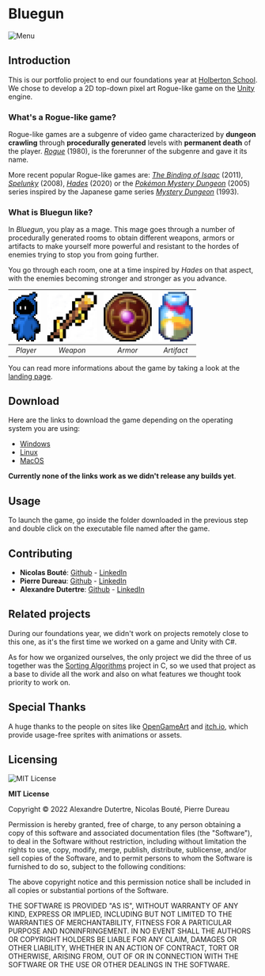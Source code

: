 # Bluegun

<img src="img/menu.png" alt="Menu" width="900px" />

## Introduction
This is our portfolio project to end our foundations year at [Holberton School](https://www.holbertonschool.com). We chose to develop a 2D top-down pixel art Rogue-like game on the [Unity](https://unity.com) engine.

### What's a Rogue-like game?
Rogue-like games are a subgenre of video game characterized by **dungeon crawling** through **procedurally generated** levels with **permanent death** of the player. *[Rogue](https://en.wikipedia.org/wiki/Rogue_(video_game))* (1980), is the forerunner of the subgenre and gave it its name.

More recent popular Rogue-like games are: *[The Binding of Isaac](https://en.wikipedia.org/wiki/The_Binding_of_Isaac_(video_game))* (2011), *[Spelunky](https://en.wikipedia.org/wiki/Spelunky)* (2008), *[Hades](https://en.wikipedia.org/wiki/Hades_(video_game))* (2020) or the *[Pokémon Mystery Dungeon](https://en.wikipedia.org/wiki/Pokémon_Mystery_Dungeon)* (2005) series inspired by the Japanese game series *[Mystery Dungeon](https://en.wikipedia.org/wiki/Mystery_Dungeon)* (1993).

### What is Bluegun like?
In *Bluegun*, you play as a mage. This mage goes through a number of procedurally generated rooms to obtain different weapons, armors or artifacts to make yourself more powerful and resistant to the hordes of enemies trying to stop you from going further.

You go through each room, one at a time inspired by *Hades* on that aspect, with the enemies becoming stronger and stronger as you advance.

| <img src="img/perso.png" height="100px" alt="Player" /> | <img src="img/wand.png" height="100px" alt="Weapon" /> | <img src="img/shield.png" height="100px" alt="Armor" /> | <img src="img/honey.png" height="100px" alt="Artifact" />
|:--:|:--:|:--:|:--:|
| *Player* | *Weapon* | *Armor* | *Artifact* |

You can read more informations about the game by taking a look at the [landing page](adut24.github.io).

## Download
Here are the links to download the game depending on the operating system you are using:
- [Windows]()
- [Linux]()
- [MacOS]()

**Currently none of the links work as we didn't release any builds yet**.

## Usage
To launch the game, go inside the folder downloaded in the previous step and double click on the executable file named after the game.

## Contributing
- **Nicolas Bouté**: [Github](https://github.com/nboute) - [LinkedIn](https://www.linkedin.com/in/nicolas-boute/)
- **Pierre Dureau**: [Github](https://github.com/Pierre-Dureau) - [LinkedIn](https://www.linkedin.com/in/pierre-dureau)
- **Alexandre Dutertre**: [Github](https://github.com/adut24) - [LinkedIn](https://www.linkedin.com/in/alexandredut)

## Related projects
During our foundations year, we didn't work on projects remotely close to this one, as it's the first time we worked on a game and Unity with C#.

As for how we organized ourselves, the only project we did the three of us together was the [Sorting Algorithms](https://github.com/Pierre-Dureau/sorting_algorithms) project in C, so we used that project as a base to divide all the work and also on what features we thought took priority to work on.

## Special Thanks
A huge thanks to the people on sites like [OpenGameArt](https://opengameart.org/) and [itch.io](https://itch.io/), which provide usage-free sprites with animations or assets.

## Licensing
<img src="https://upload.wikimedia.org/wikipedia/commons/thumb/c/c3/License_icon-mit.svg/2048px-License_icon-mit.svg.png" height="50px" alt="MIT License">

**MIT License**

Copyright © 2022 Alexandre Dutertre, Nicolas Bouté, Pierre Dureau

Permission is hereby granted, free of charge, to any person obtaining a copy
of this software and associated documentation files (the "Software"), to deal
in the Software without restriction, including without limitation the rights
to use, copy, modify, merge, publish, distribute, sublicense, and/or sell
copies of the Software, and to permit persons to whom the Software is
furnished to do so, subject to the following conditions:

The above copyright notice and this permission notice shall be included in all
copies or substantial portions of the Software.

THE SOFTWARE IS PROVIDED "AS IS", WITHOUT WARRANTY OF ANY KIND, EXPRESS OR
IMPLIED, INCLUDING BUT NOT LIMITED TO THE WARRANTIES OF MERCHANTABILITY,
FITNESS FOR A PARTICULAR PURPOSE AND NONINFRINGEMENT. IN NO EVENT SHALL THE
AUTHORS OR COPYRIGHT HOLDERS BE LIABLE FOR ANY CLAIM, DAMAGES OR OTHER
LIABILITY, WHETHER IN AN ACTION OF CONTRACT, TORT OR OTHERWISE, ARISING FROM,
OUT OF OR IN CONNECTION WITH THE SOFTWARE OR THE USE OR OTHER DEALINGS IN THE
SOFTWARE.
